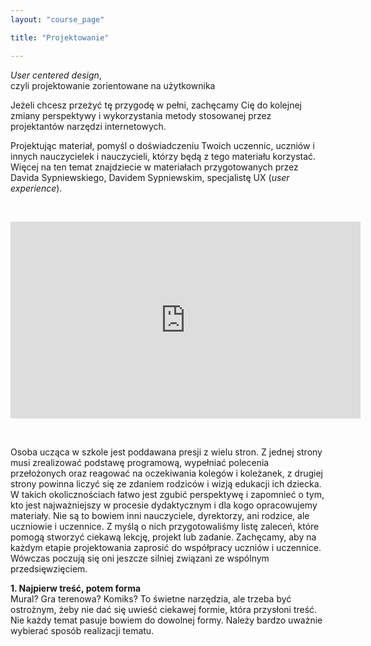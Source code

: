```yaml
---
layout: "course_page"

title: "Projektowanie"

---
```


<div class="text-center screen-title">
<i>User centered design</i>,<br/> czyli projektowanie zorientowane na użytkownika
</div>

<div class="screen-content">
  <p>
  Jeżeli chcesz przeżyć tę przygodę w pełni, zachęcamy Cię do kolejnej zmiany perspektywy i wykorzystania metody stosowanej przez projektantów narzędzi internetowych. 
  </p>
  
  <p>
  Projektując materiał, pomyśl o doświadczeniu Twoich uczennic, uczniów i innych nauczycielek i nauczycieli, którzy będą z tego materiału korzystać.<br/>
Więcej na ten temat znajdziecie w materiałach przygotowanych przez Davida Sypniewskiego, Davidem Sypniewskim, specjalistę UX (<i>user experience</i>).
  </p>
  &nbsp;
  <p>
  <div class="row">
  <div class="col-md-12 col-xs-12">
   <div class="embed-responsive embed-responsive-16by9"> 
   <iframe width="560" height="315" src="https://www.youtube.com/embed/Rq9bMivLDQg" frameborder="0" allow="autoplay; encrypted-media" allowfullscreen></iframe></div></div>
</div>
  </p>
&nbsp;
<p>
Osoba ucząca w szkole jest poddawana presji z wielu stron. Z jednej strony musi zrealizować podstawę programową, wypełniać polecenia przełożonych oraz reagować na oczekiwania kolegów i koleżanek, z drugiej strony powinna liczyć się ze zdaniem rodziców i wizją edukacji ich dziecka. W takich okolicznościach łatwo jest zgubić perspektywę i zapomnieć o tym, kto jest najważniejszy w procesie dydaktycznym i dla kogo opracowujemy materiały. Nie są to bowiem inni nauczyciele, dyrektorzy, ani rodzice, ale uczniowie i uczennice. Z myślą o nich przygotowaliśmy listę zaleceń, które pomogą stworzyć ciekawą lekcję, projekt lub zadanie. Zachęcamy, aby na każdym etapie projektowania zaprosić do współpracy uczniów i uczennice. Wówczas poczują się oni jeszcze silniej związani ze wspólnym przedsięwzięciem.   
</p> 
<div class="row">
  <div class="col-md-3>
    {{ site.baseurl }}/img/1.png          
  </div>   
  <div class="col-md-8>
    <strong>1. Najpierw treść, potem forma</strong><br/>
    Mural? Gra terenowa? Komiks? To świetne narzędzia, ale trzeba być ostrożnym, żeby nie dać się uwieść ciekawej formie, która przysłoni treść. Nie każdy temat pasuje bowiem do dowolnej formy. Należy bardzo uważnie wybierać sposób realizacji tematu.
  </div>             
</div>
    
    
    
</div> 
